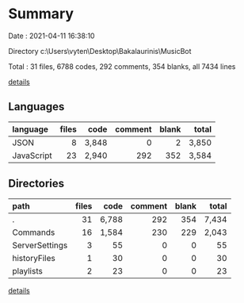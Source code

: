 # Summary

Date : 2021-04-11 16:38:10

Directory c:\Users\vyten\Desktop\Bakalaurinis\MusicBot

Total : 31 files,  6788 codes, 292 comments, 354 blanks, all 7434 lines

[details](details.md)

## Languages
| language | files | code | comment | blank | total |
| :--- | ---: | ---: | ---: | ---: | ---: |
| JSON | 8 | 3,848 | 0 | 2 | 3,850 |
| JavaScript | 23 | 2,940 | 292 | 352 | 3,584 |

## Directories
| path | files | code | comment | blank | total |
| :--- | ---: | ---: | ---: | ---: | ---: |
| . | 31 | 6,788 | 292 | 354 | 7,434 |
| Commands | 16 | 1,584 | 230 | 229 | 2,043 |
| ServerSettings | 3 | 55 | 0 | 0 | 55 |
| historyFiles | 1 | 30 | 0 | 0 | 30 |
| playlists | 2 | 23 | 0 | 0 | 23 |

[details](details.md)